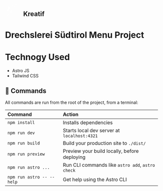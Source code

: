 
## <svg  xmlns="http://www.w3.org/2000/svg" viewBox="0 0 226.77 226.77" fill="#fff" width="40" style="margin-right: 15px"> <path class="" d="M128.8,109.62,214.83,0h-61.5L97.08,71.68,60.18,27.57h0L37.12,0H0V226.77H36.87l61.2-78,65.22,78h63.48ZM35.41,223.77H3V3H35.72Q47.59,17.17,59.44,31.36,48.21,89.83,37,148.3L99.44,73.54,154.79,3h53.87Zm82.36-56.09,10.32-54.25,92.26,110.34H164.69Z"></path></svg> Kreatif

# Drechslerei Südtirol Menu Project

# Technogy Used
- Astro JS
- Tailwind CSS

## 🧞 Commands

All commands are run from the root of the project, from a terminal:

| Command                   | Action                                           |
| :------------------------ | :----------------------------------------------- |
| `npm install`             | Installs dependencies                            |
| `npm run dev`             | Starts local dev server at `localhost:4321`      |
| `npm run build`           | Build your production site to `./dist/`          |
| `npm run preview`         | Preview your build locally, before deploying     |
| `npm run astro ...`       | Run CLI commands like `astro add`, `astro check` |
| `npm run astro -- --help` | Get help using the Astro CLI                     |

